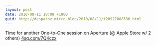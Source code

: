 ```yaml
---
layout: post
date: 2010-08-11 10:00 +1000
guid: http://desparoz.micro.blog/2010/08/11/t20927088536.html
---
```

Time for another One-to-One session on Aperture (@ Apple Store w/ 2 others) [4sq.com/7QKczx](http://4sq.com/7QKczx)

